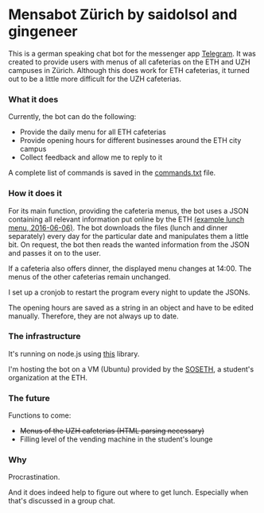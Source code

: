# Mensabot Zürich by saidolsol and gingeneer

This is a german speaking chat bot for the messenger app [Telegram](https://telegram.org). It was created to provide users with menus of all cafeterias on the ETH and UZH campuses in Zürich. Although this does work for ETH cafeterias, it turned out to be a little more difficult for the UZH cafeterias.

### What it does

Currently, the bot can do the following:
* Provide the daily menu for all ETH cafeterias
* Provide opening hours for different businesses around the ETH city campus
* Collect feedback and allow me to reply to it

A complete list of commands is saved in the [commands.txt](https://github.com/saidolsol/mensabot_js/blob/master/commands.txt) file.

### How it does it

For its main function, providing the cafeteria menus, the bot uses a JSON containing all relevant information put online by the ETH  [(example lunch menu, 2016-06-06)](https://www.webservices.ethz.ch/gastro/v1/RVRI/Q1E1/meals/de/2016-06-06/lunch). The bot downloads the files (lunch and dinner separately) every day for the particular date and manipulates them a little bit. On request, the bot then reads the wanted information from the JSON and passes it on to the user. 

If a cafeteria also offers dinner, the displayed menu changes at 14:00. The menus of the other cafeterias remain unchanged.

I set up a cronjob to restart the program every night to update the JSONs.

The opening hours are saved as a string in an object and have to be edited manually. Therefore, they are not always up to date.

### The infrastructure

It's running on node.js using [this](https://github.com/yagop/node-telegram-bot-api) library. 

I'm hosting the bot on a VM (Ubuntu) provided by the [SOSETH](http://sos.ethz.ch/ressorts/vsos/), a student's organization at the ETH.

### The future

Functions to come:
* ~~Menus of the UZH cafeterias (HTML parsing necessary)~~
* Filling level of the vending machine in the student's lounge

### Why

Procrastination.

And it does indeed help to figure out where to get lunch. Especially when that's discussed in a group chat. 
